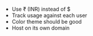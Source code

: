 * Use ₹ (INR) instead of $
* Track usage against each user
* Color theme should be good
* Host on its own domain 
